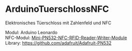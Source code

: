# ArduinoTuerschlossNFC
Elektronisches Tüerschloss mit Zahlenfeld und NFC

Modul: Arduino Leonardo  
NFC-Modul: [Mini-PN532-NFC-RFID-Reader-Writer-Module](http://www.aliexpress.com/item/Mini-PN532-NFC-RFID-Reader-Writer-Module-For-Arduino-Android-Phone/2038722238.html)  
Library: https://github.com/adafruit/Adafruit-PN532  

